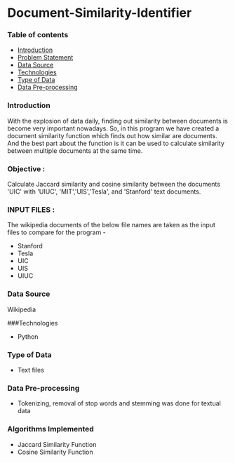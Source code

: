 # Document-Similarity-Identifier

### Table of contents
* [Introduction](#introduction)
* [Problem Statement](#problem-statement)
* [Data Source](#data-source)
* [Technologies](#technologies)
* [Type of Data](#type-of-data)
* [Data Pre-processing](#data-pre-processing)

### Introduction

With the explosion of data daily, finding out similarity between documents is become very important nowadays. So, in this program we have created a document similarity function which finds out how similar are documents. And the best part about the function is it can be used to calculate similarity between multiple documents at the same time.

### Objective :

Calculate Jaccard similarity and cosine similarity between the documents 'UIC' with 'UIUC', 'MIT','UIS','Tesla', and 'Stanford' text documents.

### INPUT FILES :

The wikipedia documents of the below file names are taken as the input files to compare for the program - 

* Stanford
* Tesla
* UIC
* UIS
* UIUC

### Data Source

Wikipedia

###Technologies
* Python 

### Type of Data
* Text files

### Data Pre-processing
* Tokenizing, removal of stop words and stemming was done for textual data

### Algorithms Implemented
* Jaccard Similarity Function
* Cosine  Similarity Function

